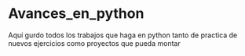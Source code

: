 # Avances_en_python
Aquí gurdo todos los trabajos que haga en python tanto de practica de nuevos ejercicios como proyectos que pueda montar
